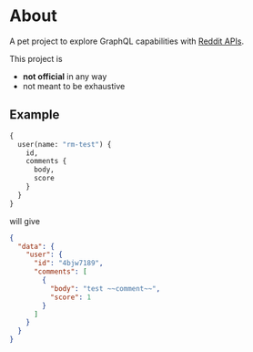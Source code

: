 # About
A pet project to explore GraphQL capabilities with [Reddit APIs](https://www.reddit.com/dev/api/). 

This project is
- **not official** in any way
- not meant to be exhaustive


## Example

```graphql
{
  user(name: "rm-test") {
    id,
    comments {
      body,
      score
    }
  }
}
```

will give

```JSON
{
  "data": {
    "user": {
      "id": "4bjw7189",
      "comments": [
        {
          "body": "test ~~comment~~",
          "score": 1
        }
      ]
    }
  }
}
```

